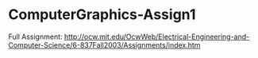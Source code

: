 # ComputerGraphics-Assign1

Full Assignment: http://ocw.mit.edu/OcwWeb/Electrical-Engineering-and-Computer-Science/6-837Fall2003/Assignments/index.htm
